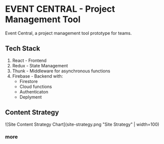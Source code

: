 # EVENT CENTRAL - Project Management Tool

Event Central, a project management tool prototype for teams.

## Tech Stack

  1.  React - Frontend
  2.  Redux - State Management
  3.  Thunk - Middleware for asynchronous functions
  4.  Firebase - Backend with:
        - Firestore
        - Cloud functions
        - Authenticaton
        - Deplyment

## Content Strategy

![Site Content Strategy Chart](site-strategy.png "Site Strategy" | width=100)

### more